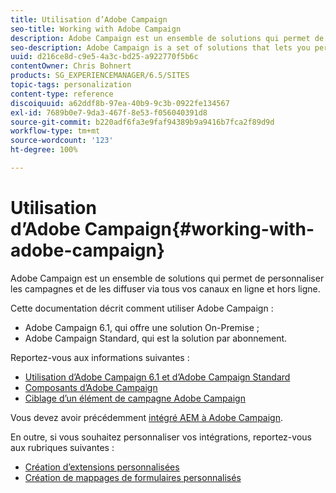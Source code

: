 ```yaml
---
title: Utilisation d’Adobe Campaign
seo-title: Working with Adobe Campaign
description: Adobe Campaign est un ensemble de solutions qui permet de personnaliser les campagnes et de les diffuser via tous vos canaux en ligne et hors ligne.
seo-description: Adobe Campaign is a set of solutions that lets you personalize and deliver campaigns across all of your online and offline channels.
uuid: d216ce8d-c9e5-4a3c-bd25-a922770f5b6c
contentOwner: Chris Bohnert
products: SG_EXPERIENCEMANAGER/6.5/SITES
topic-tags: personalization
content-type: reference
discoiquuid: a62ddf8b-97ea-40b9-9c3b-0922fe134567
exl-id: 7689b0e7-9da3-467f-8e53-f056040391d8
source-git-commit: b220adf6fa3e9faf94389b9a9416b7fca2f89d9d
workflow-type: tm+mt
source-wordcount: '123'
ht-degree: 100%

---
```


# Utilisation d’Adobe Campaign{#working-with-adobe-campaign}

Adobe Campaign est un ensemble de solutions qui permet de personnaliser les campagnes et de les diffuser via tous vos canaux en ligne et hors ligne.

Cette documentation décrit comment utiliser Adobe Campaign :

* Adobe Campaign 6.1, qui offre une solution On-Premise ;
* Adobe Campaign Standard, qui est la solution par abonnement.

Reportez-vous aux informations suivantes :

* [Utilisation d’Adobe Campaign 6.1 et d’Adobe Campaign Standard](/help/sites-classic-ui-authoring/classic-personalization-ac-campaign.md)
* [Composants d’Adobe Campaign](/help/sites-classic-ui-authoring/classic-personalization-ac-components.md)
* [Ciblage d’un élément de campagne Adobe Campaign](/help/sites-classic-ui-authoring/classic-personalization-ac-target.md)

Vous devez avoir précédemment [intégré AEM à Adobe Campaign](/help/sites-administering/campaign.md).

En outre, si vous souhaitez personnaliser vos intégrations, reportez-vous aux rubriques suivantes :

* [Création d’extensions personnalisées](/help/sites-developing/extending-campaign-extensions.md)
* [Création de mappages de formulaires personnalisés](/help/sites-developing/extending-campaign-form-mapping.md)
